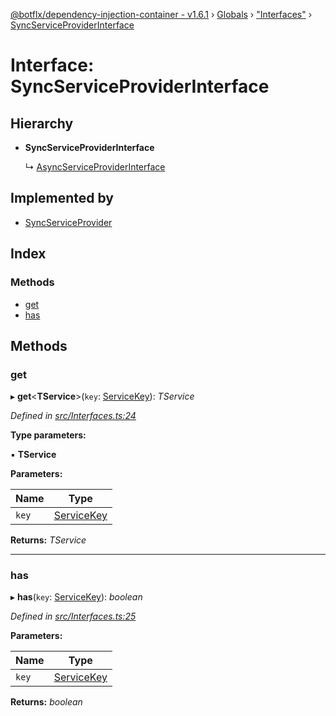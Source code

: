 [@botflx/dependency-injection-container - v1.6.1](../README.md) › [Globals](../globals.md) › ["Interfaces"](../modules/_interfaces_.md) › [SyncServiceProviderInterface](_interfaces_.syncserviceproviderinterface.md)

# Interface: SyncServiceProviderInterface

## Hierarchy

* **SyncServiceProviderInterface**

  ↳ [AsyncServiceProviderInterface](_interfaces_.asyncserviceproviderinterface.md)

## Implemented by

* [SyncServiceProvider](../classes/_implementation_serviceprovider_.syncserviceprovider.md)

## Index

### Methods

* [get](_interfaces_.syncserviceproviderinterface.md#get)
* [has](_interfaces_.syncserviceproviderinterface.md#has)

## Methods

###  get

▸ **get**<**TService**>(`key`: [ServiceKey](../modules/_interfaces_.md#servicekey)): *TService*

*Defined in [src/Interfaces.ts:24](https://github.com/botflux/dependency-injection-container/blob/a5ee3f9/packages/DIContainer/src/Interfaces.ts#L24)*

**Type parameters:**

▪ **TService**

**Parameters:**

Name | Type |
------ | ------ |
`key` | [ServiceKey](../modules/_interfaces_.md#servicekey) |

**Returns:** *TService*

___

###  has

▸ **has**(`key`: [ServiceKey](../modules/_interfaces_.md#servicekey)): *boolean*

*Defined in [src/Interfaces.ts:25](https://github.com/botflux/dependency-injection-container/blob/a5ee3f9/packages/DIContainer/src/Interfaces.ts#L25)*

**Parameters:**

Name | Type |
------ | ------ |
`key` | [ServiceKey](../modules/_interfaces_.md#servicekey) |

**Returns:** *boolean*
